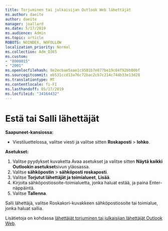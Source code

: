 ```yaml
---
title: Torjuminen tai julkaisijan Outlook Web lähettäjät
ms.author: daeite
author: daeite
manager: joallard
ms.date: 5/17/2019
ms.audience: Admin
ms.topic: article
ROBOTS: NOINDEX, NOFOLLOW
localization_priority: Normal
ms.collection: Adm_O365
ms.custom:
- "8000015"
- "2001"
ms.openlocfilehash: 9e2ecbae5aae1c9501b7e077be19c84f92bb00bf
ms.sourcegitcommit: eb531ccd13a76c72bac2cb7c214c74db33e13d28
ms.translationtype: MT
ms.contentlocale: fi-FI
ms.lasthandoff: 05/17/2019
ms.locfileid: "34164432"
---
```

# <a name="block-or-unblock-senders"></a>Estä tai Salli lähettäjät

**Saapuneet-kansiossa:**

- Viestiluettelossa, valitse viesti ja valitse sitten **Roskaposti** > **lohko**.

**Asetukset:**

1. Valitse pyydykset kuvaketta Avaa asetukset ja valitse sitten **Näytä kaikki Outlookin asetukset**sivun yläosassa.
2. Valitse **sähköpostin** > **sähköposti roskaposti**.
3. Valitse **Torjutut lähettäjät ja toimialueet**, **Lisää**.
4. Kirjoita sähköpostiosoite-toimialuetta, jonka haluat estää, ja paina Enter-näppäintä.
5. Valitse **Tallenna**.

Salli lähettäjä, valitse Roskakori-kuvakkeen sähköpostiosoite tai toimialue, jonka haluat sallia.

Lisätietoja on kohdassa [lähettäjät torjuminen tai julkaisijan lähettäjät Outlook Web](https://support.office.com/article/9bf812d4-6995-4d19-901a-76d6e26939b0).